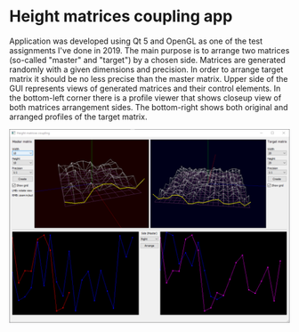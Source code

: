 # Height matrices coupling app
Application was developed using Qt 5 and OpenGL as one of the test assignments I've done in 2019.
The main purpose is to arrange two matrices (so-called "master" and "target") by a chosen side. Matrices are generated randomly with a given dimensions and precision. In order to arrange target matrix it should be no less precise than the master matrix.
Upper side of the GUI represents views of generated matrices and their control elements. In the bottom-left corner there is a profile viewer that shows closeup view of both matrices arrangement sides. The bottom-right shows both original and arranged profiles of the target matrix.

![Application view](app.png)
